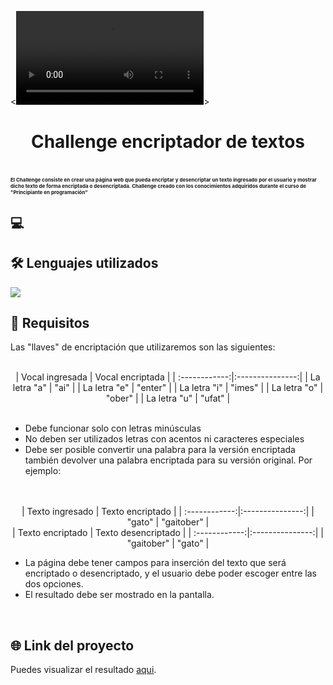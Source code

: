 <![video](https://url/to/images/video.webm)>

<h1 align="center">Challenge encriptador de textos<h1>

<p style="font-size:8px;" >El Challenge consiste en crear una página web que pueda encriptar y desencriptar un texto ingresado por el usuario y mostrar dicho texto de forma encriptada o desencriptada. Challenge creado con los conocimientos adquiridos durante el curso de
"Principiante en programación"</p>

## 💻

## 🛠️ Lenguajes utilizados
<img src="https://skillicons.dev/icons?i=javascript,html,css" align="center"></img>

## 📝 Requisitos
Las "llaves" de encriptación que utilizaremos son las siguientes:
<br>
<div align="center"> 
<br>
| Vocal ingresada | Vocal encriptada  | 
| :------------:|:---------------:| 
| La letra "a"  | "ai"            | 
| La letra "e"  | "enter"         |  
| La letra "i"  | "imes"          |  
| La letra "o"  | "ober"          | 
| La letra "u"  | "ufat"          | 
</div>
<br>

* Debe funcionar solo con letras minúsculas
* No deben ser utilizados letras con acentos ni caracteres especiales
* Debe ser posible convertir una palabra para la versión encriptada también devolver una palabra encriptada para su versión original. Por ejemplo:
<br>
<div align="center"> 
<br>
| Texto ingresado | Texto encriptado  | 
| :------------:|:---------------:| 
| "gato"        | "gaitober"      | 
<br>
| Texto encriptado | Texto desencriptado  |
| :------------:|:---------------:| 
| "gaitober"    | "gato"          | 
</div>

* La página debe tener campos para inserción del texto que será encriptado o desencriptado, y el usuario debe poder escoger entre las dos opciones.
* El resultado debe ser mostrado en la pantalla.
<br>

## 🌐 Link del proyecto

Puedes visualizar el resultado [aqui](https://gamm95.github.io/challengeONE_encriptador/).
